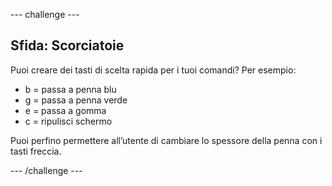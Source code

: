 \--- challenge \---

## Sfida: Scorciatoie

Puoi creare dei tasti di scelta rapida per i tuoi comandi? Per esempio:

+ b = passa a penna blu
+ g = passa a penna verde
+ e = passa a gomma
+ c = ripulisci schermo

Puoi perfino permettere all’utente di cambiare lo spessore della penna con i tasti freccia.

\--- /challenge \---